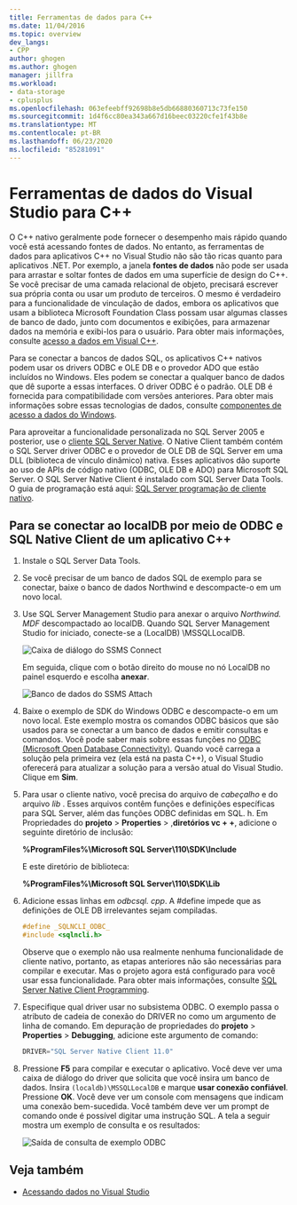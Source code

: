 ```yaml
---
title: Ferramentas de dados para C++
ms.date: 11/04/2016
ms.topic: overview
dev_langs:
- CPP
author: ghogen
ms.author: ghogen
manager: jillfra
ms.workload:
- data-storage
- cplusplus
ms.openlocfilehash: 063efeebff92698b8e5db66880360713c73fe150
ms.sourcegitcommit: 1d4f6cc80ea343a667d16beec03220cfe1f43b8e
ms.translationtype: MT
ms.contentlocale: pt-BR
ms.lasthandoff: 06/23/2020
ms.locfileid: "85281091"
---
```

# <a name="visual-studio-data-tools-for-c"></a>Ferramentas de dados do Visual Studio para C++

O C++ nativo geralmente pode fornecer o desempenho mais rápido quando você está acessando fontes de dados. No entanto, as ferramentas de dados para aplicativos C++ no Visual Studio não são tão ricas quanto para aplicativos .NET. Por exemplo, a janela **fontes de dados** não pode ser usada para arrastar e soltar fontes de dados em uma superfície de design do C++. Se você precisar de uma camada relacional de objeto, precisará escrever sua própria conta ou usar um produto de terceiros. O mesmo é verdadeiro para a funcionalidade de vinculação de dados, embora os aplicativos que usam a biblioteca Microsoft Foundation Class possam usar algumas classes de banco de dado, junto com documentos e exibições, para armazenar dados na memória e exibi-los para o usuário. Para obter mais informações, consulte [acesso a dados em Visual C++](/cpp/data/data-access-in-cpp).

Para se conectar a bancos de dados SQL, os aplicativos C++ nativos podem usar os drivers ODBC e OLE DB e o provedor ADO que estão incluídos no Windows. Eles podem se conectar a qualquer banco de dados que dê suporte a essas interfaces. O driver ODBC é o padrão. OLE DB é fornecida para compatibilidade com versões anteriores. Para obter mais informações sobre essas tecnologias de dados, consulte [componentes de acesso a dados do Windows](/previous-versions/windows/desktop/ms692897(v=vs.85)).

Para aproveitar a funcionalidade personalizada no SQL Server 2005 e posterior, use o [cliente SQL Server Native](/sql/relational-databases/native-client/sql-server-native-client). O Native Client também contém o SQL Server driver ODBC e o provedor de OLE DB de SQL Server em uma DLL (biblioteca de vínculo dinâmico) nativa. Esses aplicativos dão suporte ao uso de APIs de código nativo (ODBC, OLE DB e ADO) para Microsoft SQL Server. O SQL Server Native Client é instalado com SQL Server Data Tools. O guia de programação está aqui: [SQL Server programação de cliente nativo](/sql/relational-databases/native-client/sql-server-native-client-programming).

## <a name="to-connect-to-localdb-through-odbc-and-sql-native-client-from-a-c-application"></a>Para se conectar ao localDB por meio de ODBC e SQL Native Client de um aplicativo C++

1. Instale o SQL Server Data Tools.

2. Se você precisar de um banco de dados SQL de exemplo para se conectar, baixe o banco de dados Northwind e descompacte-o em um novo local.

3. Use SQL Server Management Studio para anexar o arquivo *Northwind. MDF* descompactado ao localDB. Quando SQL Server Management Studio for iniciado, conecte-se a (LocalDB) \MSSQLLocalDB.

   ![Caixa de diálogo do SSMS Connect](../data-tools/media/raddata-ssms-connect-dialog.png)

   Em seguida, clique com o botão direito do mouse no nó LocalDB no painel esquerdo e escolha **anexar**.

   ![Banco de dados do SSMS Attach](../data-tools/media/raddata-ssms-attach-database.png)

4. Baixe o exemplo de SDK do Windows ODBC e descompacte-o em um novo local. Este exemplo mostra os comandos ODBC básicos que são usados para se conectar a um banco de dados e emitir consultas e comandos. Você pode saber mais sobre essas funções no [ODBC (Microsoft Open Database Connectivity)](/sql/odbc/microsoft-open-database-connectivity-odbc). Quando você carrega a solução pela primeira vez (ela está na pasta C++), o Visual Studio oferecerá para atualizar a solução para a versão atual do Visual Studio. Clique em **Sim**.

5. Para usar o cliente nativo, você precisa do arquivo de *cabeçalho* e do arquivo *lib* . Esses arquivos contêm funções e definições específicas para SQL Server, além das funções ODBC definidas em SQL. h. Em Propriedades do **projeto**  >  **Properties**  >  ,**diretórios vc + +**, adicione o seguinte diretório de inclusão:

   **%ProgramFiles%\Microsoft SQL Server\110\SDK\Include**

   E este diretório de biblioteca:

   **%ProgramFiles%\Microsoft SQL Server\110\SDK\Lib**

6. Adicione essas linhas em *odbcsql. cpp*. A #define impede que as definições de OLE DB irrelevantes sejam compiladas.

   ```cpp
   #define _SQLNCLI_ODBC_
   #include <sqlncli.h>
   ```

    Observe que o exemplo não usa realmente nenhuma funcionalidade de cliente nativo, portanto, as etapas anteriores não são necessárias para compilar e executar. Mas o projeto agora está configurado para você usar essa funcionalidade. Para obter mais informações, consulte [SQL Server Native Client Programming](/sql/relational-databases/native-client/sql-server-native-client).

7. Especifique qual driver usar no subsistema ODBC. O exemplo passa o atributo de cadeia de conexão do DRIVER no como um argumento de linha de comando. Em depuração de propriedades do **projeto**  >  **Properties**  >  **Debugging**, adicione este argumento de comando:

   ```cpp
   DRIVER="SQL Server Native Client 11.0"
   ```

8. Pressione **F5** para compilar e executar o aplicativo. Você deve ver uma caixa de diálogo do driver que solicita que você insira um banco de dados. Insira `(localdb)\MSSQLLocalDB` e marque **usar conexão confiável**. Pressione **OK**. Você deve ver um console com mensagens que indicam uma conexão bem-sucedida. Você também deve ver um prompt de comando onde é possível digitar uma instrução SQL. A tela a seguir mostra um exemplo de consulta e os resultados:

   ![Saída de consulta de exemplo ODBC](../data-tools/media/raddata-odbc-sample-query-output.png)

## <a name="see-also"></a>Veja também

- [Acessando dados no Visual Studio](../data-tools/accessing-data-in-visual-studio.md)
